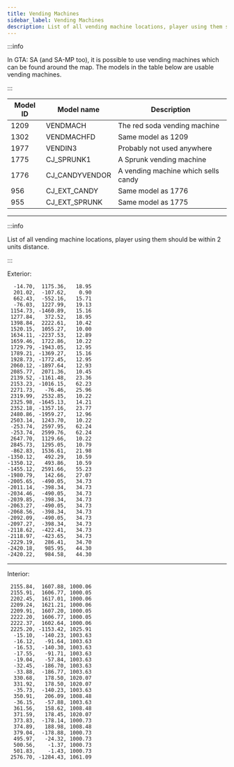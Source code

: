 ```yaml
---
title: Vending Machines
sidebar_label: Vending Machines
description: List of all vending machine locations, player using them should be within 2 units distance.
---
```


:::info

In GTA: SA (and SA-MP too), it is possible to use vending machines which can be found around the map. The models in the table below are usable vending machines.

:::

| Model ID | Model name     | Description                         |
| -------- | -------------- | ----------------------------------- |
| 1209     | VENDMACH       | The red soda vending machine        |
| 1302     | VENDMACHFD     | Same model as 1209                  |
| 1977     | VENDIN3        | Probably not used anywhere          |
| 1775     | CJ_SPRUNK1     | A Sprunk vending machine            |
| 1776     | CJ_CANDYVENDOR | A vending machine which sells candy |
| 956      | CJ_EXT_CANDY   | Same model as 1776                  |
| 955      | CJ_EXT_SPRUNK  | Same model as 1775                  |

---

:::info

List of all vending machine locations, player using them should be within 2 units distance.

:::

Exterior:

```
  -14.70,  1175.36,   18.95
  201.02,  -107.62,    0.90
  662.43,  -552.16,   15.71
  -76.03,  1227.99,   19.13
 1154.73, -1460.89,   15.16
 1277.84,   372.52,   18.95
 1398.84,  2222.61,   10.42
 1520.15,  1055.27,   10.00
 1634.11, -2237.53,   12.89
 1659.46,  1722.86,   10.22
 1729.79, -1943.05,   12.95
 1789.21, -1369.27,   15.16
 1928.73, -1772.45,   12.95
 2060.12, -1897.64,   12.93
 2085.77,  2071.36,   10.45
 2139.52, -1161.48,   23.36
 2153.23, -1016.15,   62.23
 2271.73,   -76.46,   25.96
 2319.99,  2532.85,   10.22
 2325.98, -1645.13,   14.21
 2352.18, -1357.16,   23.77
 2480.86, -1959.27,   12.96
 2503.14,  1243.70,   10.22
 -253.74,  2597.95,   62.24
 -253.74,  2599.76,   62.24
 2647.70,  1129.66,   10.22
 2845.73,  1295.05,   10.79
 -862.83,  1536.61,   21.98
-1350.12,   492.29,   10.59
-1350.12,   493.86,   10.59
-1455.12,  2591.66,   55.23
-1980.79,   142.66,   27.07
-2005.65,  -490.05,   34.73
-2011.14,  -398.34,   34.73
-2034.46,  -490.05,   34.73
-2039.85,  -398.34,   34.73
-2063.27,  -490.05,   34.73
-2068.56,  -398.34,   34.73
-2092.09,  -490.05,   34.73
-2097.27,  -398.34,   34.73
-2118.62,  -422.41,   34.73
-2118.97,  -423.65,   34.73
-2229.19,   286.41,   34.70
-2420.18,   985.95,   44.30
-2420.22,   984.58,   44.30
```

---

Interior:

```
 2155.84,  1607.88, 1000.06
 2155.91,  1606.77, 1000.05
 2202.45,  1617.01, 1000.06
 2209.24,  1621.21, 1000.06
 2209.91,  1607.20, 1000.05
 2222.20,  1606.77, 1000.05
 2222.37,  1602.64, 1000.06
 2225.20, -1153.42, 1025.91
  -15.10,  -140.23, 1003.63
  -16.12,   -91.64, 1003.63
  -16.53,  -140.30, 1003.63
  -17.55,   -91.71, 1003.63
  -19.04,   -57.84, 1003.63
  -32.45,  -186.70, 1003.63
  -33.88,  -186.77, 1003.63
  330.68,   178.50, 1020.07
  331.92,   178.50, 1020.07
  -35.73,  -140.23, 1003.63
  350.91,   206.09, 1008.48
  -36.15,   -57.88, 1003.63
  361.56,   158.62, 1008.48
  371.59,   178.45, 1020.07
  373.83,  -178.14, 1000.73
  374.89,   188.98, 1008.48
  379.04,  -178.88, 1000.73
  495.97,   -24.32, 1000.73
  500.56,    -1.37, 1000.73
  501.83,    -1.43, 1000.73
 2576.70, -1284.43, 1061.09
```

